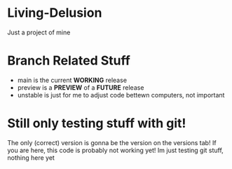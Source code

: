 # Living-Delusion
Just a project of mine

# Branch Related Stuff
- main is the current __WORKING__ release
- preview is a __PREVIEW__ of a __FUTURE__ release
- unstable is just for me to adjust code bettewn computers, not important

# Still only testing stuff with git!
The only (correct) version is gonna be the version on the versions tab!
If you are here, this code is probably not working yet!
Im just testing git stuff, nothing here yet
